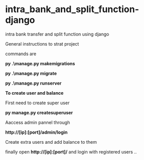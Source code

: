 # intra_bank_and_split_function-django
intra bank transfer and split function using django

General instructions to strat project

commands are

**py .\manage.py makemigrations**

**py .\manage.py migrate**

**py .\manage.py runserver**

**To create user and balance**

First need to create super user

**py manage.py createsuperuser**


Aaccess admin pannel through

**http://[ip]:[port]/admin/login**

Create extra users and add balance to them

finally open **http://[ip]:[port]/** and login with registered users ..

